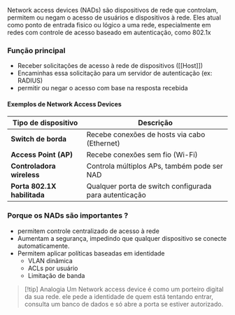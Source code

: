 Network access devices (NADs) são dispositivos de rede que controlam, permitem ou negam o acesso de usuários e dispositivos à rede.
Eles atual como ponto de entrada fisico ou lógico a uma rede, especialmente em redes com controle de acesso baseado em autenticação, como 802.1x

### Função principal

- Receber solicitações de acesso à rede de dispositivos ([[Host]])
- Encaminhas essa solicitação para um servidor de autenticação (ex: RADIUS)
- permitir ou negar o acesso com base na resposta recebida



#### Exemplos de Network Access Devices

|Tipo de dispositivo|Descrição|
|---|---|
|**Switch de borda**|Recebe conexões de hosts via cabo (Ethernet)|
|**Access Point (AP)**|Recebe conexões sem fio (Wi-Fi)|
|**Controladora wireless**|Controla múltiplos APs, também pode ser NAD|
|**Porta 802.1X habilitada**|Qualquer porta de switch configurada para autenticação|


### Porque os NADs são importantes ?
- permitem controle centralizado de acesso à rede
- Aumentam a segurança, impedindo que qualquer dispositivo se conecte automaticamente.
- Permitem aplicar políticas baseadas em identidade
	- VLAN dinâmica
	- ACLs por usuário
	- Limitação de banda


> [!tip] Analogia
> Um Network access device é como um porteiro digital da sua rede.
> ele pede a identidade de quem está tentando entrar, consulta um banco de dados e só abre a porta se estiver autorizado.

